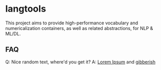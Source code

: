 # langtools
This project aims to provide high-performance vocabulary and numericalization containers, as well as related abstractions, for NLP & ML/DL.

## FAQ
Q: Nice random text, where'd you get it?
A: [Lorem Ipsum](www.randomtext.me) and [gibberish](http://www.randomtextgenerator.com/)
